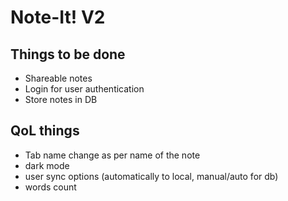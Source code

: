 # Note-It! V2

## Things to be done
 - Shareable notes
 - Login for user authentication
 - Store notes in DB


## QoL things
- Tab name change as per name of the note
- dark mode
- user sync options (automatically to local, manual/auto for db)
- words count